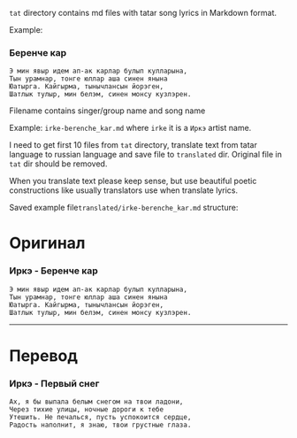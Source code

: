 `tat` directory contains md files with tatar song lyrics in Markdown format.

Example:

### Беренче кар

```
Э мин явыр идем ап-ак карлар булып кулларына,
Тын урамнар, тонге юллар аша синен янына
Юатырга. Кайгырма, тынычлансын йорэген,
Шатлык тулыр, мин белэм, синен монсу кузлэрен.
```

Filename contains singer/group name and song name

Example: `irke-berenche_kar.md` where `irke` it is a `Иркэ` artist name.

I need to get first 10 files from `tat` directory, translate text from tatar language to russian language and save file to `translated` dir. Original file in `tat` dir should be removed.

When you translate text please keep sense, but use beautiful poetic constructions like usually translators use when translate lyrics.

Saved example file`translated/irke-berenche_kar.md` structure:

# Оригинал

### Иркэ - Беренче кар

```
Э мин явыр идем ап-ак карлар булып кулларына,
Тын урамнар, тонге юллар аша синен янына
Юатырга. Кайгырма, тынычлансын йорэген,
Шатлык тулыр, мин белэм, синен монсу кузлэрен.
```

------

# Перевод

### Иркэ - Первый снег

```
Ах, я бы выпала белым снегом на твои ладони,
Через тихие улицы, ночные дороги к тебе
Утешить. Не печалься, пусть успокоится сердце,
Радость наполнит, я знаю, твои грустные глаза.
```

